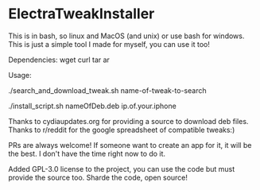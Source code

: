 # ElectraTweakInstaller

This is in bash, so linux and MacOS (and unix) or use bash for windows.
This is just a simple tool I made for myself, you can use it too!

Dependencies:
wget
curl
tar
ar 

Usage:

./search_and_download_tweak.sh name-of-tweak-to-search

./install_script.sh nameOfDeb.deb ip.of.your.iphone

Thanks to cydiaupdates.org for providing a source to download deb files.
Thanks to r/reddit for the google spreadsheet of compatible tweaks:)

PRs are always welcome!
If someone want to create an app for it, it will be the best. I don't have the time right now to do it.

Added GPL-3.0 license to the project, you can use the code but must provide the source too.
Sharde the code, open source!
